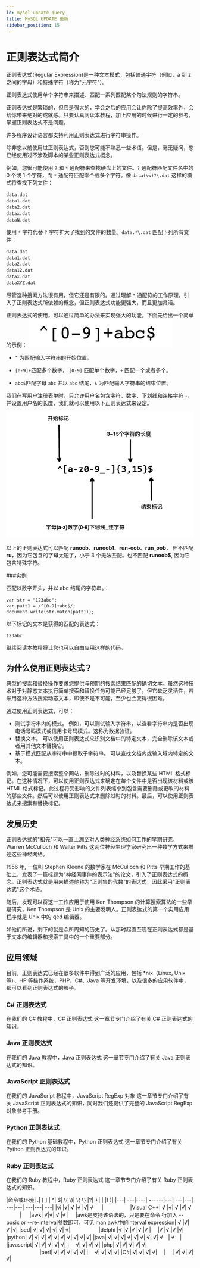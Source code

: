 ```yaml
---
id: mysql-update-query
title: MySQL UPDATE 更新
sidebar_position: 15
--- 
```


# 正则表达式简介
正则表达式(Regular Expression)是一种文本模式，包括普通字符（例如，a 到 z 之间的字母）和特殊字符（称为"元字符"）。

正则表达式使用单个字符串来描述、匹配一系列匹配某个句法规则的字符串。

正则表达式是繁琐的，但它是强大的，学会之后的应用会让你除了提高效率外，会给你带来绝对的成就感。只要认真阅读本教程，加上应用的时候进行一定的参考，掌握正则表达式不是问题。

许多程序设计语言都支持利用正则表达式进行字符串操作。

除非您以前使用过正则表达式，否则您可能不熟悉一些术语。但是，毫无疑问，您已经使用过不涉及脚本的某些正则表达式概念。

例如，您很可能使用 `?` 和 `*` 通配符来查找硬盘上的文件。`?` 通配符匹配文件名中的 0 个或 1 个字符，而 `*` 通配符匹配零个或多个字符。像 `data(\w)?\.dat` 这样的模式将查找下列文件：

```bash
data.dat
data1.dat
data2.dat
datax.dat
dataN.dat
```

使用 `*` 字符代替 `?` 字符扩大了找到的文件的数量。`data.*\.dat` 匹配下列所有文件：

```bash
data.dat
data1.dat
data2.dat
data12.dat
datax.dat
dataXYZ.dat
```

尽管这种搜索方法很有用，但它还是有限的。通过理解 `*` 通配符的工作原理，引入了正则表达式所依赖的概念，但正则表达式功能更强大，而且更加灵活。

正则表达式的使用，可以通过简单的办法来实现强大的功能。下面先给出一个简单的示例：
![正则表达式示例1](/img/CEBB49BB-B1AD-4539-AC7A-B40DDC62D1B2.jpg)

- `^` 为匹配输入字符串的开始位置。

- `[0-9]+`匹配多个数字， `[0-9]` 匹配单个数字，`+` 匹配一个或者多个。

- `abc$`匹配字母 `abc` 并以 `abc` 结尾，`$` 为匹配输入字符串的结束位置。

我们在写用户注册表单时，只允许用户名包含字符、数字、下划线和连接字符 `-`，并设置用户名的长度，我们就可以使用以下正则表达式来设定。

![正则表达式示例2](/img/regexp-cn.png)


以上的正则表达式可以匹配 **runoob**、**runoob1**、**run-oob**、**run_oob**， 但不匹配 **ru**，因为它包含的字母太短了，小于 3 个无法匹配。也不匹配 **runoob$**, 因为它包含特殊字符。



###实例

匹配以数字开头，并以 abc 结尾的字符串。：
```
var str = "123abc";
var patt1 = /^[0-9]+abc$/;
document.write(str.match(patt1));
```
以下标记的文本是获得的匹配的表达式：
```
123abc
```

继续阅读本教程将让您也可以自由应用这样的代码。

## 为什么使用正则表达式？
典型的搜索和替换操作要求您提供与预期的搜索结果匹配的确切文本。虽然这种技术对于对静态文本执行简单搜索和替换任务可能已经足够了，但它缺乏灵活性，若采用这种方法搜索动态文本，即使不是不可能，至少也会变得很困难。

通过使用正则表达式，可以：

- 测试字符串内的模式。
例如，可以测试输入字符串，以查看字符串内是否出现电话号码模式或信用卡号码模式。这称为数据验证。
- 替换文本。
可以使用正则表达式来识别文档中的特定文本，完全删除该文本或者用其他文本替换它。
- 基于模式匹配从字符串中提取子字符串。
可以查找文档内或输入域内特定的文本。

例如，您可能需要搜索整个网站，删除过时的材料，以及替换某些 HTML 格式标记。在这种情况下，可以使用正则表达式来确定在每个文件中是否出现该材料或该 HTML 格式标记。此过程将受影响的文件列表缩小到包含需要删除或更改的材料的那些文件。然后可以使用正则表达式来删除过时的材料。最后，可以使用正则表达式来搜索和替换标记。

## 发展历史
正则表达式的"祖先"可以一直上溯至对人类神经系统如何工作的早期研究。Warren McCulloch 和 Walter Pitts 这两位神经生理学家研究出一种数学方式来描述这些神经网络。

1956 年, 一位叫 Stephen Kleene 的数学家在 McCulloch 和 Pitts 早期工作的基础上，发表了一篇标题为"神经网事件的表示法"的论文，引入了正则表达式的概念。正则表达式就是用来描述他称为"正则集的代数"的表达式，因此采用"正则表达式"这个术语。

随后，发现可以将这一工作应用于使用 Ken Thompson 的计算搜索算法的一些早期研究，Ken Thompson 是 Unix 的主要发明人。正则表达式的第一个实用应用程序就是 Unix 中的 qed 编辑器。

如他们所说，剩下的就是众所周知的历史了。从那时起直至现在正则表达式都是基于文本的编辑器和搜索工具中的一个重要部分。

## 应用领域
目前，正则表达式已经在很多软件中得到广泛的应用，包括 *nix（Linux, Unix等）、HP 等操作系统，PHP、C#、Java 等开发环境，以及很多的应用软件中，都可以看到正则表达式的影子。

### C# 正则表达式
在我们的 C# 教程中，C# 正则表达式 这一章节专门介绍了有关 C# 正则表达式的知识。

### Java 正则表达式
在我们的 Java 教程中，Java 正则表达式 这一章节专门介绍了有关 Java 正则表达式的知识。

### JavaScript 正则表达式
在我们的 JavaScript 教程中，JavaScript RegExp 对象 这一章节专门介绍了有关 JavaScript 正则表达式的知识，同时我们还提供了完整的 JavaScript RegExp 对象参考手册。

### Python 正则表达式
在我们的 Python 基础教程中，Python 正则表达式 这一章节专门介绍了有关 Python 正则表达式的知识。

### Ruby 正则表达式
在我们的 Ruby 教程中，Ruby 正则表达式 这一章节专门介绍了有关 Ruby 正则表达式的知识。


|命令或环境|	.|	[ ] |	^|	$|	\\( \\)|	\\{ \\}	|?|	+|	\|	|( )| 
|---|	---|----|	------|---|	---|---|	---|---|	---|---|	---|
|vi	|√|	√	|√	|√|	√	　	|　	　	　	　
|Visual C++|	√	|√|	√	|√|	√	　	　	|	　
|awk|	√|√|	√	|√	|　	|awk是支持该语法的，只是要在命令 行加入 --posix or --re-interval参数即可，可见 man awk中的interval expression|	√	|√|	√	|√|
|sed|	√|	√|	√|	√|	√|	√|	　	　	　	　
|delphi	|√	|√	|√	|√	|√	|　	|√	|√	|√	|√|
|python|	√|	√|	√|	√|	√|	√|	√|	√|	√|	√|
|java|	√|	√|	√|	√|	√|	√|	√|	√|	√　|	√　|
|javascript|	√|	√|	√|	√|	√|	|　	√|	√|	√|	√|
|php|	√|	√|	√|	√|	√|	　	　	　	　	　
|perl|	√|	√|	√|	√|	√|	|　	√|	√|	√|	√|
|C#|	√|	√|	√|	√|	　|	　|	√|	√|	√|	√|